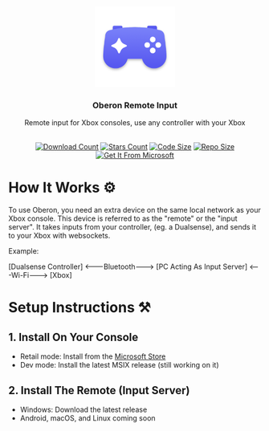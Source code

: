 <a id="readme-top"></a>

<br />
<div align="center">
  <a href="https://github.com/SamsidParty/OberonRemote">
    <img src="./Oberon/Assets/LogoWithShadow.png" alt="Oberon Remote Input Logo" width="160" height="160">
  </a>

  <h3 align="center">Oberon Remote Input</h3>
  <p align="center">
    Remote input for Xbox consoles, use any controller with your Xbox
    <br />
    <br />
  </p>
  <div align="center">

  <a href="">![Download Count](https://img.shields.io/github/downloads/SamsidParty/OberonRemote/total.svg?style=for-the-badge)</a>
  <a href="">![Stars Count](https://img.shields.io/github/stars/SamsidParty/OberonRemote.svg?style=for-the-badge)</a>
  <a href="">![Code Size](https://img.shields.io/github/languages/code-size/SamsidParty/OberonRemote?style=for-the-badge)</a>
  <a href="">![Repo Size](https://img.shields.io/github/repo-size/SamsidParty/OberonRemote?style=for-the-badge)</a>
  <a href="https://apps.microsoft.com/detail/9pk5stjzff3s?hl=en-US&gl=US">![Get It From Microsoft](https://get.microsoft.com/images/en-us%20dark.svg)</a>
    
  </div>
</div>

# How It Works ⚙️
To use Oberon, you need an extra device on the same local network as your Xbox console. This device is referred to as the "remote" or the "input server". 
It takes inputs from your controller, (eg. a Dualsense), and sends it to your Xbox with websockets.

Example:

[Dualsense Controller]  <---Bluetooth--->  [PC Acting As Input Server]  <---Wi-Fi--->  [Xbox]

# Setup Instructions ⚒️

## 1. Install On Your Console

  - Retail  mode: Install from the [Microsoft Store](https://apps.microsoft.com/detail/9pk5stjzff3s?cid=DevShareMCLPCB&hl=en-US&gl=QA)
  - Dev mode: Install the latest MSIX release (still working on it)

## 2. Install The Remote (Input Server)
  - Windows: Download the latest release 
  - Android, macOS, and Linux coming soon
